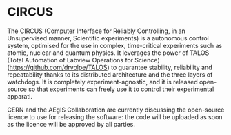 # CIRCUS
The CIRCUS (Computer Interface for Reliably Controlling, in an Unsupervised manner, Scientific experiments) is a autonomous control system, optimised for the use in complex, time-critical experiments such as atomic, nuclear and quantum physics. It leverages the power of TALOS (Total Automation of Labview Operations for Science) (https://github.com/drvolpe/TALOS) to guarantee stability, reliability and repeatability thanks to its distributed architecture and the three layers of watchdogs. It is completely experiment-agnostic, and it is released open-source so that experiments can freely use it to control their experimental apparati.

CERN and the AEgIS Collaboration are currently discussing the open-source licence to use for releasing the software: the code will be uploaded as soon as the licence will be approved by all parties.
